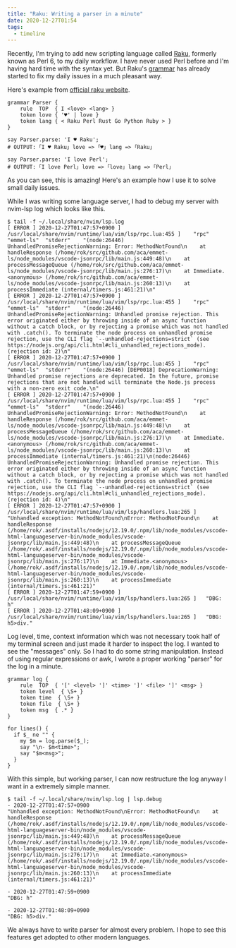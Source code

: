```yaml
---
title: "Raku: Writing a parser in a minute"
date: 2020-12-27T01:54
tags:
  - timeline
---
```


Recently, I'm trying to add new scripting language called
[Raku](https://www.raku.org/), formerly known as Perl 6, to my daily workflow.
I have never used Perl before and I'm
having hard time with the syntax yet. But Raku's
[grammar](https://docs.raku.org/language/grammar_tutorial) has already started to fix my daily issues in a much pleasant way.

Here's example from [official raku website](https://www.raku.org/).
```
grammar Parser {
    rule  TOP  { I <love> <lang> }
    token love { '♥' | love }
    token lang { < Raku Perl Rust Go Python Ruby > }
}

say Parser.parse: 'I ♥ Raku';
# OUTPUT: ｢I ♥ Raku｣ love => ｢♥｣ lang => ｢Raku｣

say Parser.parse: 'I love Perl';
# OUTPUT: ｢I love Perl｣ love => ｢love｣ lang => ｢Perl｣
```

As you can see, this is amazing! Here's an example how I use it to solve small daily issues.

While I was writing some language server, I had to debug my server with nvim-lsp log which looks like this.
```
$ tail -f ~/.local/share/nvim/lsp.log
[ ERROR ] 2020-12-27T01:47:57+0900 ] /usr/local/share/nvim/runtime/lua/vim/lsp/rpc.lua:455 ]	"rpc"	"emmet-ls"	"stderr"	"(node:26446) UnhandledPromiseRejectionWarning: Error: MethodNotFound\n    at handleResponse (/home/rok/src/github.com/aca/emmet-ls/node_modules/vscode-jsonrpc/lib/main.js:449:48)\n    at processMessageQueue (/home/rok/src/github.com/aca/emmet-ls/node_modules/vscode-jsonrpc/lib/main.js:276:17)\n    at Immediate.<anonymous> (/home/rok/src/github.com/aca/emmet-ls/node_modules/vscode-jsonrpc/lib/main.js:260:13)\n    at processImmediate (internal/timers.js:461:21)\n"
[ ERROR ] 2020-12-27T01:47:57+0900 ] /usr/local/share/nvim/runtime/lua/vim/lsp/rpc.lua:455 ]	"rpc"	"emmet-ls"	"stderr"	"(node:26446) UnhandledPromiseRejectionWarning: Unhandled promise rejection. This error originated either by throwing inside of an async function without a catch block, or by rejecting a promise which was not handled with .catch(). To terminate the node process on unhandled promise rejection, use the CLI flag `--unhandled-rejections=strict` (see https://nodejs.org/api/cli.html#cli_unhandled_rejections_mode). (rejection id: 2)\n"
[ ERROR ] 2020-12-27T01:47:57+0900 ] /usr/local/share/nvim/runtime/lua/vim/lsp/rpc.lua:455 ]	"rpc"	"emmet-ls"	"stderr"	"(node:26446) [DEP0018] DeprecationWarning: Unhandled promise rejections are deprecated. In the future, promise rejections that are not handled will terminate the Node.js process with a non-zero exit code.\n"
[ ERROR ] 2020-12-27T01:47:57+0900 ] /usr/local/share/nvim/runtime/lua/vim/lsp/rpc.lua:455 ]	"rpc"	"emmet-ls"	"stderr"	"(node:26446) UnhandledPromiseRejectionWarning: Error: MethodNotFound\n    at handleResponse (/home/rok/src/github.com/aca/emmet-ls/node_modules/vscode-jsonrpc/lib/main.js:449:48)\n    at processMessageQueue (/home/rok/src/github.com/aca/emmet-ls/node_modules/vscode-jsonrpc/lib/main.js:276:17)\n    at Immediate.<anonymous> (/home/rok/src/github.com/aca/emmet-ls/node_modules/vscode-jsonrpc/lib/main.js:260:13)\n    at processImmediate (internal/timers.js:461:21)\n(node:26446) UnhandledPromiseRejectionWarning: Unhandled promise rejection. This error originated either by throwing inside of an async function without a catch block, or by rejecting a promise which was not handled with .catch(). To terminate the node process on unhandled promise rejection, use the CLI flag `--unhandled-rejections=strict` (see https://nodejs.org/api/cli.html#cli_unhandled_rejections_mode). (rejection id: 4)\n"
[ ERROR ] 2020-12-27T01:47:57+0900 ] /usr/local/share/nvim/runtime/lua/vim/lsp/handlers.lua:265 ]	"Unhandled exception: MethodNotFound\nError: MethodNotFound\n    at handleResponse (/home/rok/.asdf/installs/nodejs/12.19.0/.npm/lib/node_modules/vscode-html-languageserver-bin/node_modules/vscode-jsonrpc/lib/main.js:449:48)\n    at processMessageQueue (/home/rok/.asdf/installs/nodejs/12.19.0/.npm/lib/node_modules/vscode-html-languageserver-bin/node_modules/vscode-jsonrpc/lib/main.js:276:17)\n    at Immediate.<anonymous> (/home/rok/.asdf/installs/nodejs/12.19.0/.npm/lib/node_modules/vscode-html-languageserver-bin/node_modules/vscode-jsonrpc/lib/main.js:260:13)\n    at processImmediate (internal/timers.js:461:21)"
[ ERROR ] 2020-12-27T01:47:59+0900 ] /usr/local/share/nvim/runtime/lua/vim/lsp/handlers.lua:265 ]	"DBG: h"
[ ERROR ] 2020-12-27T01:48:09+0900 ] /usr/local/share/nvim/runtime/lua/vim/lsp/handlers.lua:265 ]	"DBG: h5>div."
```
Log level, time, context information which was not necessary took half of my terminal screen and just made it harder to inspect the log.
I wanted to see the "messages" only. So I had to do some string manipulation. Instead of using regular expressions or awk, I wrote a proper working "parser" for the log in a minute.
```
grammar log {
    rule  TOP  { '[' <level> ']' <time> ']' <file> ']' <msg> }
    token level  { \S+ }
    token time  { \S+ }
    token file  { \S+ }
    token msg  { .* }
}

for lines() {
  if $_ ne "" {
    my $m = log.parse($_);
    say "\n- $m<time>";
    say "$m<msg>";
  }
}

```

With this simple, but working parser, I can now restructure the log anyway I want in a extremely simple manner.

```
$ tail -f ~/.local/share/nvim/lsp.log | lsp.debug
- 2020-12-27T01:47:57+0900
"Unhandled exception: MethodNotFound\nError: MethodNotFound\n    at handleResponse (/home/rok/.asdf/installs/nodejs/12.19.0/.npm/lib/node_modules/vscode-html-languageserver-bin/node_modules/vscode-jsonrpc/lib/main.js:449:48)\n    at processMessageQueue (/home/rok/.asdf/installs/nodejs/12.19.0/.npm/lib/node_modules/vscode-html-languageserver-bin/node_modules/vscode-jsonrpc/lib/main.js:276:17)\n    at Immediate.<anonymous> (/home/rok/.asdf/installs/nodejs/12.19.0/.npm/lib/node_modules/vscode-html-languageserver-bin/node_modules/vscode-jsonrpc/lib/main.js:260:13)\n    at processImmediate (internal/timers.js:461:21)"

- 2020-12-27T01:47:59+0900
"DBG: h"

- 2020-12-27T01:48:09+0900
"DBG: h5>div."
```

We always have to write parser for almost every problem. I hope to see this features get adopted to other modern languages.
